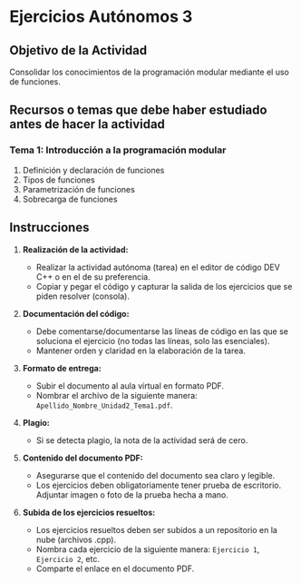 # Ejercicios Autónomos 3

## Objetivo de la Actividad

Consolidar los conocimientos de la programación modular mediante el uso de funciones.

## Recursos o temas que debe haber estudiado antes de hacer la actividad

### Tema 1: Introducción a la programación modular
1. Definición y declaración de funciones
2. Tipos de funciones
3. Parametrización de funciones
4. Sobrecarga de funciones

## Instrucciones

1. **Realización de la actividad:**
   - Realizar la actividad autónoma (tarea) en el editor de código DEV C++ o en el de su preferencia.
   - Copiar y pegar el código y capturar la salida de los ejercicios que se piden resolver (consola).
   
2. **Documentación del código:**
   - Debe comentarse/documentarse las líneas de código en las que se soluciona el ejercicio (no todas las líneas, solo las esenciales).
   - Mantener orden y claridad en la elaboración de la tarea.
   
3. **Formato de entrega:**
   - Subir el documento al aula virtual en formato PDF.
   - Nombrar el archivo de la siguiente manera: `Apellido_Nombre_Unidad2_Tema1.pdf`.

4. **Plagio:**
   - Si se detecta plagio, la nota de la actividad será de cero.

5. **Contenido del documento PDF:**
   - Asegurarse que el contenido del documento sea claro y legible.
   - Los ejercicios deben obligatoriamente tener prueba de escritorio. Adjuntar imagen o foto de la prueba hecha a mano.
   
6. **Subida de los ejercicios resueltos:**
   - Los ejercicios resueltos deben ser subidos a un repositorio en la nube (archivos .cpp).
   - Nombra cada ejercicio de la siguiente manera: `Ejercicio 1`, `Ejercicio 2`, etc.
   - Comparte el enlace en el documento PDF.